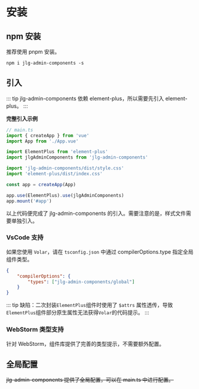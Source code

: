 # 安装

## npm 安装

推荐使用 pnpm 安装。

```vue
npm i jlg-admin-components -s
```

## 引入

::: tip
jlg-admin-components 依赖 element-plus，所以需要先引入 element-plus。
:::

**完整引入示例**

```ts
// main.ts
import { createApp } from 'vue'
import App from './App.vue'

import ElementPlus from 'element-plus'
import jlgAdminComponents from 'jlg-admin-components'

import 'jlg-admin-components/dist/style.css'
import 'element-plus/dist/index.css'

const app = createApp(App)

app.use(ElementPlus).use(jlgAdminComponents)
app.mount('#app')
```

以上代码便完成了 jlg-admin-components 的引入。需要注意的是，样式文件需要单独引入。

### VsCode 支持

如果您使用 `Volar`，请在 `tsconfig.json` 中通过 compilerOptions.type 指定全局组件类型。

```json
{
	"compilerOptions": {
		"types": ["jlg-admin-components/global"]
	}
}
```

::: tip
缺陷：二次封装`ElementPlus`组件时使用了 `$attrs` 属性透传，导致`ElementPlus`组件部分原生属性无法获得`Volar`的代码提示。
:::


### WebStorm 类型支持
针对 WebStorm，组件库提供了完善的类型提示，不需要额外配置。

## 全局配置

~~jlg-admin-components 提供了全局配置，可以在 main.ts 中进行配置。~~
